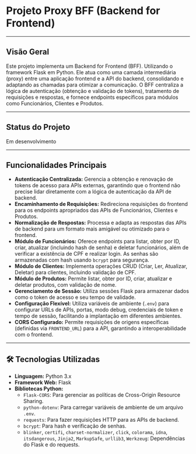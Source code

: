 # Projeto Proxy BFF (Backend for Frontend)
---

## Visão Geral

Este projeto implementa um Backend for Frontend (BFF). Utilizando o framework Flask em Python. Ele atua como uma camada intermediária (proxy) entre uma aplicação frontend 
e a API do backend, consolidando e adaptando as chamadas para otimizar a comunicação. O BFF centraliza a lógica de autenticação (obtenção e validação de tokens), tratamento de requisições e respostas, e fornece endpoints específicos para módulos como Funcionários, Clientes e Produtos.

---
## Status do Projeto

Em desenvolvimento

---

## Funcionalidades Principais

* **Autenticação Centralizada:** Gerencia a obtenção e renovação de tokens de acesso para APIs externas, garantindo que o frontend não precise lidar diretamente com a lógica de autenticação da API de backend.
* **Encaminhamento de Requisições:** Redireciona requisições do frontend para os endpoints apropriados das APIs de Funcionários, Clientes e Produtos.
* **Normalização de Respostas:** Processa e adapta as respostas das APIs de backend para um formato mais amigável ou otimizado para o frontend.
* **Módulo de Funcionários:** Oferece endpoints para listar, obter por ID, criar, atualizar (incluindo hash de senha) e deletar funcionários, além de verificar a existência de CPF e realizar login. As senhas são armazenadas com hash usando `bcrypt` para segurança.
* **Módulo de Clientes:** Implementa operações CRUD (Criar, Ler, Atualizar, Deletar) para clientes, incluindo validação de CPF.
* **Módulo de Produtos:** Permite listar, obter por ID, criar, atualizar e deletar produtos, com validação de nome.
* **Gerenciamento de Sessão:** Utiliza sessões Flask para armazenar dados como o token de acesso e seu tempo de validade.
* **Configuração Flexível:** Utiliza variáveis de ambiente (`.env`) para configurar URLs de APIs, portas, modo debug, credenciais de token e tempo de sessão, facilitando a implantação em diferentes ambientes.
* **CORS Configurado:** Permite requisições de origens específicas (definidas via `FRONTEND_URL`) para a API, garantindo a interoperabilidade com o frontend.

---

## 🛠️ Tecnologias Utilizadas

* **Linguagem:** Python 3.x
* **Framework Web:** Flask
* **Bibliotecas Python:**
    * `Flask-CORS`: Para gerenciar as políticas de Cross-Origin Resource Sharing.
    * `python-dotenv`: Para carregar variáveis de ambiente de um arquivo `.env`.
    * `requests`: Para fazer requisições HTTP para as APIs de backend.
    * `bcrypt`: Para hash e verificação de senhas.
    * `blinker`, `certifi`, `charset-normalizer`, `click`, `colorama`, `idna`, `itsdangerous`, `Jinja2`, `MarkupSafe`, `urllib3`, `Werkzeug`: Dependências do Flask e do requests.
